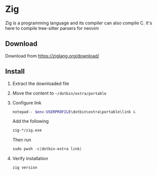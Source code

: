 # Zig
Zig is a programming language and its compiler can also compile C.
It's here to compile tree-sitter parsers for neovim

## Download
Download from https://ziglang.org/download/

## Install
1. Extract the downloaded file
2. Move the content to `~/dotbin/extra/portable`
3. Configure link
    ```powershell
    notepad-- $env:USERPROFILE\dotbin\extra\portable\link &
    ```
    Add the following

    ```txt
    zig-*/zig.exe
    ```
    Then run
    
    ```powershell
    sudo pwsh -c{dotbin-extra link}
    ```
4. Verify installation
    ```powershell
    zig version
    ```

